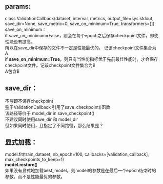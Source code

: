 
params:
-------
class ValidationCallback(dataset, interval, metrics, output_file=sys.stdout, save_dir=None, save_metric=0, save_on_minimum=True, transformers=[])<br/>
save_on_minimum：<br/>
if save_on_minimum=False，则会在每个epoch之后保存checkpoint文件，即使性能没有提高。<br/>
所以在save_dir中保存的文件不一定是性能最优的。 记该checkpoint文件集合为A<br/>
if **save_on_minimum=True**，则只有当性能指标优于先前最佳性能时，才会保存checkpoint文件。记该checkpoint文件集合为B<br/>
A包含B<br/>

save_dir：
-------
不写即不保存checkpoint<br/>
鉴于ValidationCallback 引用了save_checkpoint()函数<br/>
该路径等价于 model_dir  in save_checkpoint()<br/>
不建议同时使用save_dir 和 model_dir<br/>
但如果同时使用，且指定了不同路径，那么结果是？<br/>

显式加载：
-------
model.fit(train_dataset, nb_epoch=100, callbacks=[validation_callback], max_checkpoints_to_keep=1)<br/>
**model.restore()**<br/>
如果没有显式地加载best_model，则model的参数是在最后一个epoch结束时的参数，而不是性能最优的参数。<br/>


